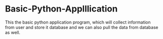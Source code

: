 # Basic-Python-Applllication
This the basic python application program, which will collect information from user and store it database and we can also pull the data from database as well.
